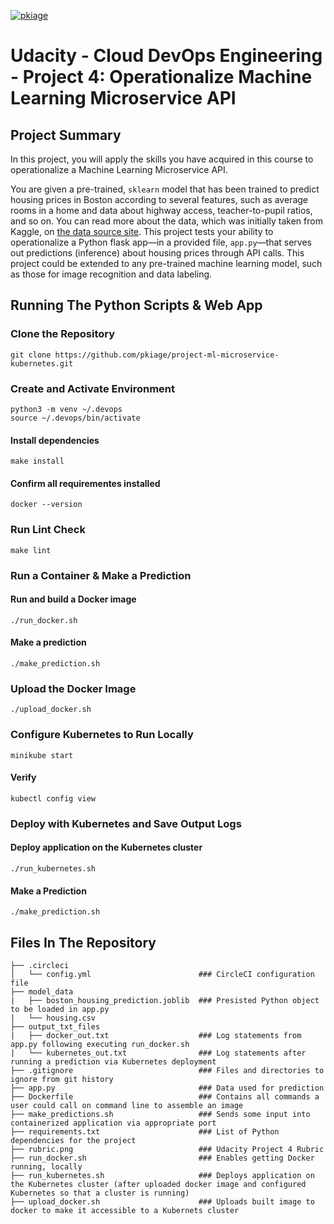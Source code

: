 [![pkiage](https://circleci.com/gh/pkiage/project-ml-microservice-kubernetes.svg?style=svg)](https://app.circleci.com/pipelines/github/pkiage/project-ml-microservice-kubernetes)

# Udacity - Cloud DevOps Engineering - Project 4: Operationalize Machine Learning Microservice API

## Project Summary

In this project, you will apply the skills you have acquired in this course to operationalize a Machine Learning Microservice API. 

You are given a pre-trained, `sklearn` model that has been trained to predict housing prices in Boston according to several features, such as average rooms in a home and data about highway access, teacher-to-pupil ratios, and so on. You can read more about the data, which was initially taken from Kaggle, on [the data source site](https://www.kaggle.com/c/boston-housing). This project tests your ability to operationalize a Python flask app—in a provided file, `app.py`—that serves out predictions (inference) about housing prices through API calls. This project could be extended to any pre-trained machine learning model, such as those for image recognition and data labeling.

## Running The Python Scripts & Web App

### Clone the Repository

```shell
git clone https://github.com/pkiage/project-ml-microservice-kubernetes.git
```

### Create and Activate Environment

```shell
python3 -m venv ~/.devops
source ~/.devops/bin/activate
```
#### Install dependencies

```shell
make install
```

#### Confirm all requirementes installed

```shell
docker --version
```

### Run Lint Check

```shell
make lint
```

### Run a Container & Make a Prediction

#### Run and build a Docker image

```shell
./run_docker.sh
```

#### Make a prediction

```shell
./make_prediction.sh
```

### Upload the Docker Image

```shell
./upload_docker.sh
```

### Configure Kubernetes to Run Locally

```shell
minikube start
```

#### Verify

```shell
kubectl config view
```

### Deploy with Kubernetes and Save Output Logs

#### Deploy application on the Kubernetes cluster

```shell
./run_kubernetes.sh
```

#### Make a Prediction

```shell
./make_prediction.sh
```

## Files In The Repository
```folder-structure
├── .circleci               
│   └── config.yml                        ### CircleCI configuration file
├── model_data  
|   ├── boston_housing_prediction.joblib  ### Presisted Python object to be loaded in app.py
|   └── housing.csv                       
├── output_txt_files 
|   ├── docker_out.txt                    ### Log statements from app.py following executing run_docker.sh
|   └── kubernetes_out.txt                ### Log statements after running a prediction via Kubernetes deployment
├── .gitignore                            ### Files and directories to ignore from git history
├── app.py                                ### Data used for prediction
├── Dockerfile                            ### Contains all commands a user could call on command line to assemble an image
├── make_predictions.sh                   ### Sends some input into containerized application via appropriate port
├── requirements.txt                      ### List of Python dependencies for the project
├── rubric.png                            ### Udacity Project 4 Rubric
├── run_docker.sh                         ### Enables getting Docker running, locally
├── run_kubernetes.sh                     ### Deploys application on the Kubernetes cluster (after uploaded docker image and configured Kubernetes so that a cluster is running)
├── upload_docker.sh                      ### Uploads built image to docker to make it accessible to a Kubernets cluster
```